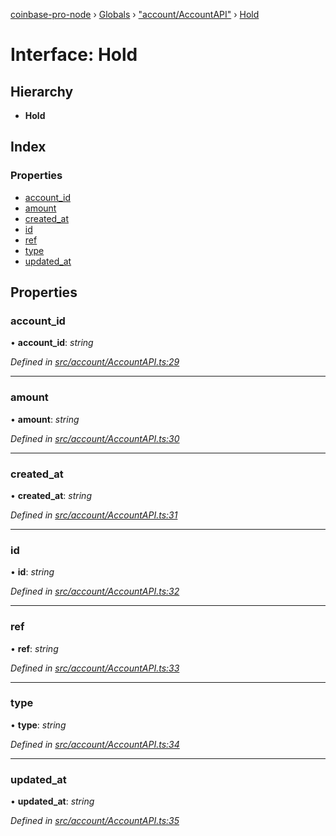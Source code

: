 [coinbase-pro-node](../README.md) › [Globals](../globals.md) › ["account/AccountAPI"](../modules/_account_accountapi_.md) › [Hold](_account_accountapi_.hold.md)

# Interface: Hold

## Hierarchy

- **Hold**

## Index

### Properties

- [account_id](_account_accountapi_.hold.md#account_id)
- [amount](_account_accountapi_.hold.md#amount)
- [created_at](_account_accountapi_.hold.md#created_at)
- [id](_account_accountapi_.hold.md#id)
- [ref](_account_accountapi_.hold.md#ref)
- [type](_account_accountapi_.hold.md#type)
- [updated_at](_account_accountapi_.hold.md#updated_at)

## Properties

### account_id

• **account_id**: _string_

_Defined in [src/account/AccountAPI.ts:29](https://github.com/bennyn/coinbase-pro-node/blob/2c257dd/src/account/AccountAPI.ts#L29)_

---

### amount

• **amount**: _string_

_Defined in [src/account/AccountAPI.ts:30](https://github.com/bennyn/coinbase-pro-node/blob/2c257dd/src/account/AccountAPI.ts#L30)_

---

### created_at

• **created_at**: _string_

_Defined in [src/account/AccountAPI.ts:31](https://github.com/bennyn/coinbase-pro-node/blob/2c257dd/src/account/AccountAPI.ts#L31)_

---

### id

• **id**: _string_

_Defined in [src/account/AccountAPI.ts:32](https://github.com/bennyn/coinbase-pro-node/blob/2c257dd/src/account/AccountAPI.ts#L32)_

---

### ref

• **ref**: _string_

_Defined in [src/account/AccountAPI.ts:33](https://github.com/bennyn/coinbase-pro-node/blob/2c257dd/src/account/AccountAPI.ts#L33)_

---

### type

• **type**: _string_

_Defined in [src/account/AccountAPI.ts:34](https://github.com/bennyn/coinbase-pro-node/blob/2c257dd/src/account/AccountAPI.ts#L34)_

---

### updated_at

• **updated_at**: _string_

_Defined in [src/account/AccountAPI.ts:35](https://github.com/bennyn/coinbase-pro-node/blob/2c257dd/src/account/AccountAPI.ts#L35)_
